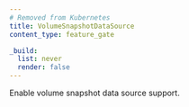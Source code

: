 ```yaml
---
# Removed from Kubernetes
title: VolumeSnapshotDataSource
content_type: feature_gate

_build:
  list: never
  render: false
---
```

Enable volume snapshot data source support.
